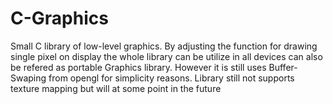 # C-Graphics
Small C library of low-level graphics. By adjusting the function for drawing single pixel on display the whole library  can be utilize in all devices can also be refered as portable Graphics library. However it is still uses Buffer-Swaping from opengl for simplicity reasons. Library still not supports texture mapping but will at some point in the future
